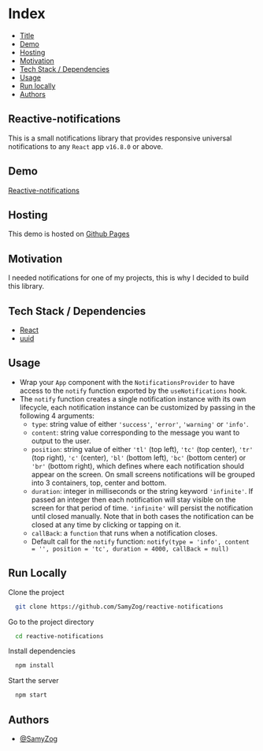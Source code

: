 # Index

-   [Title](#title)
-   [Demo](#demo)
-   [Hosting](#host)
-   [Motivation](#motivation)
-   [Tech Stack / Dependencies](#deps)
-   [Usage](#usage)
-   [Run locally](#run)
-   [Authors](#authors)

<h2 id="title">Reactive-notifications</h2>

This is a small notifications library that provides responsive universal notifications to any `React` app `v16.8.0` or
above.

<h2 id="demo">Demo</h2>

[Reactive-notifications](https://samyzog.github.io/reactive-notifications/)

<h2 id="host">Hosting</h2>

This demo is hosted on [Github Pages](https://pages.github.com/)

<h2 id="motivation">Motivation</h2>

I needed notifications for one of my projects, this is why I decided to build this library.

<h2 id="deps">Tech Stack / Dependencies</h2>

-   [React](https://reactjs.org/)
-   [uuid](https://www.npmjs.com/package/uuid)

<h2 id="usage">Usage</h2>

-   Wrap your `App` component with the `NotificationsProvider` to have access to the `notify` function exported by the
    `useNotifications` hook.
-   The `notify` function creates a single notification instance with its own lifecycle, each notification instance can
    be customized by passing in the following 4 arguments:
    -   `type`: string value of either `'success'`, `'error'`, `'warning'` or `'info'`.
    -   `content`: string value corresponding to the message you want to output to the user.
    -   `position`: string value of either `'tl'` (top left), `'tc'` (top center), `'tr'` (top right), `'c'` (center),
        `'bl'` (bottom left), `'bc'` (bottom center) or `'br'` (bottom right), which defines where each notification
        should appear on the screen. On small screens notifications will be grouped into 3 containers, top, center and
        bottom.
    -   `duration`: integer in milliseconds or the string keyword `'infinite'`. If passed an integer then each
        notification will stay visible on the screen for that period of time. `'infinite'` will persist the notification
        until closed manually. Note that in both cases the notification can be closed at any time by clicking or tapping
        on it.
    -   `callBack`: a `function` that runs when a notification closes.
    -   Default call for the `notify` function: `notify(type = 'info', content = '', position = 'tc', duration = 4000, callBack = null)`

<h2 id="run">Run Locally</h2>

Clone the project

```bash
  git clone https://github.com/SamyZog/reactive-notifications
```

Go to the project directory

```bash
  cd reactive-notifications
```

Install dependencies

```bash
  npm install
```

Start the server

```bash
  npm start
```

<h2 id="authors">Authors</h2>

-   [@SamyZog](https://www.github.com/SamyZog)
